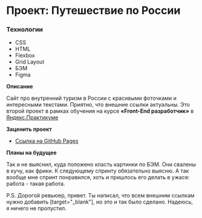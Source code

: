 # Проект: Путешествие по России

### Технологии
* CSS
* HTML
* Flexbox
* Grid Layout
* БЭМ
* Figma

**Описание**

Сайт про внутренний туризм в России с красивыми фоточками и интересными текстами. Приятно, что внешние ссылки актуальны. Это второй проект в рамках обучения на курсе **«Front-End разработчик»** в [Яндекс.Практикуме](https://practicum.yandex.ru/)

**Заценить проект**

* [Ссылка на GitHub Pages](https://enquence.github.io/russian-travel/)

**Планы на будущее**

Так и не выяснил, куда положено класть картинки по БЭМ. Они свалены в кучу, как фрики. К следующему спринту обязательно выясню. А так вообще мне спринт понравился, хоть и пришлось его делать в ужасе: работа - такая работа. 

P.S. Дорогой ревьюер, привет. Ты написал, что всем внешним ссылкам нужно добавить [target="_blank"], но это и так было сделано. Надеюсь, я ничего не пропустил.
